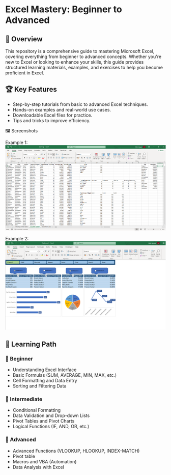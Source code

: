 # Excel Mastery: Beginner to Advanced

## 📌 Overview
This repository is a comprehensive guide to mastering Microsoft Excel, covering everything from beginner to advanced concepts. Whether you're new to Excel or looking to enhance your skills, this guide provides structured learning materials, examples, and exercises to help you become proficient in Excel.

## 🏆 Key Features
- Step-by-step tutorials from basic to advanced Excel techniques.
- Hands-on examples and real-world use cases.
- Downloadable Excel files for practice.
- Tips and tricks to improve efficiency.

🖼️ Screenshots

Example 1:
<img src="Screenshot 2025-03-19 215153.png" width="600">





Example 2:
<img src="Screenshot 2025-03-19 215054.png" width="600">

## 📖 Learning Path
### 🔹 Beginner
- Understanding Excel Interface
- Basic Formulas (SUM, AVERAGE, MIN, MAX, etc.)
- Cell Formatting and Data Entry
- Sorting and Filtering Data

### 🔹 Intermediate
- Conditional Formatting
- Data Validation and Drop-down Lists
- Pivot Tables and Pivot Charts
- Logical Functions (IF, AND, OR, etc.)

### 🔹 Advanced
- Advanced Functions (VLOOKUP, HLOOKUP, INDEX-MATCH)
- Pivot table
- Macros and VBA (Automation)
- Data Analysis with Excel


